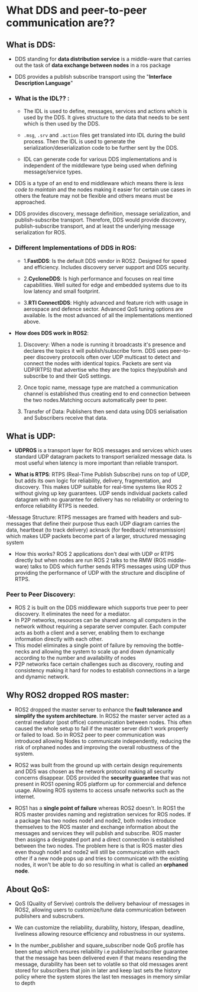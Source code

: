 # What DDS and peer-to-peer communication are??
## What is DDS:
- DDS standing for **data distribution service** is a middle-ware that carries out the task of **data exchange between nodes** in a ros package
- DDS provides a publish subscribe transport using the "**Interface Description Language**"
-  ### What is the IDL?? :
	-  The IDL is used to define, messages, services and actions which is used by the DDS. It gives structure to the data that needs to be sent which is then used by the DDS.
	
	- `.msg`, `.srv` and `.action` files get translated into IDL during the build process. Then the IDL is used to generate the serialization/deserialization code to be further sent by the DDS.
	- IDL can generate code for various DDS implementations and is independent of the middleware type being used when defining message/service types.

- DDS is a type of an end to end middleware which means there is *less code to maintain* and the nodes making it easier for certain use cases in others the feature may not be flexible and others means must be approached.

- DDS provides discovery, message definition, message serialization, and publish-subscribe transport. Therefore, DDS would provide discovery, publish-subscribe transport, and at least the underlying message serialization for ROS.
- ### Different Implementations of DDS in ROS:
	- 1.**FastDDS**: Is the default DDS vendor in ROS2. Designed for speed and efficiency. Includes discovery server support and DDS security.

	- 2.**CycloneDDS**: Is high performance and focuses on real time capabilities. Well suited for edge and embedded systems due to its low latency and small footprint.
	
	- 3.**RTI ConnectDDS**: Highly advanced and feature rich with usage in aerospace and defence sector. Advanced QoS tuning options are available. Is the most advanced of all the implementations mentioned above.
- **How does DDS work in ROS2**:
	1. Discovery: When a node is running it broadcasts it's presence and declares the topics it will publish/subscribe form. DDS uses peer-to-peer discovery protocols often over UDP multicast to detect and connect the nodes with identical topics. Packets are sent via UDP(RTPS) that advertise who they are the topics they/publish and subscribe to and their QoS settings.

	2. Once topic name, message type are matched a communication channel is established thus creating end to end connection between the two nodes.Matching occurs automatically peer to peer.
	3. Transfer of Data: Publishers then send data using DDS serialisation and Subscribers receive that data.  

## What is UDP:
- **UDPROS** is a transport layer for ROS messages and services which uses standard UDP datagram packets to transport serialized message data. Is most useful when latency is more important than reliable transport.

-  **What is RTPS**: RTPS (Real-Time Publish Subscribe) runs on top of UDP, but adds its own logic for reliability, delivery, fragmentation, and discovery. This makes UDP suitable for real-time systems like ROS 2 without giving up key guarantees. UDP sends individual packets called datagram with no guarantee for delivery has no reliability or ordering to enforce reliability  RTPS is needed.

-Message Structure: RTPS messages are framed with headers and sub-messages that define their purpose thus each UDP diagram carries the data, heartbeat (to track delivery) acknack (for feedback/ retransmission) which makes UDP packets become part of a larger, structured messaging system

-  How this works? ROS 2 applications don't deal with UDP or RTPS directly but when nodes are run ROS 2 talks to the RMW (ROS middle-ware) talks to DDS which further sends RTPS messages using UDP thus providing the performance of UDP with the structure and discipline of RTPS.

### Peer to Peer Discovery:
- ROS 2 is built on the DDS middleware which supports true peer to peer discovery. It eliminates the need for a mediator.
- In P2P networks, resources can be shared among all computers in the network without requiring a separate server computer. Each computer acts as both a client and a server, enabling them to exchange information directly with each other.
- This model eliminates a single point of failure by removing the bottle-necks and allowing the system to scale up and down dynamically according to the number and availability of nodes
- P2P networks face certain challenges such as discovery, routing and consistency making it hard for nodes to establish connections in a large and dynamic network.

## Why ROS2 dropped ROS master:

- ROS2 dropped the master server to enhance the **fault tolerance and simplify the system architecture**. In ROS2 the master server acted as a central mediator (post office) communication between nodes. This often caused the whole setup to fail if the master server didn't work properly or failed to load. So in ROS2 peer to peer communication was introduced allowing Nodes to communicate independently, reducing the risk of orphaned nodes and improving the overall robustness of the system.

- ROS2 was built from the ground up with certain design requirements  and DDS was chosen as the network protocol making all security concerns disappear. DDS provided the **security guarantee** that was not present in ROS1 opening ROS platform up for commercial and defence usage. Allowing ROS systems to access unsafe networks such as the internet.
 
- ROS1 has a **single point of failure** whereas ROS2 doesn't. In ROS1 the ROS master provides naming and registration services for ROS nodes. If a package has two nodes node1 and node2, both nodes introduce themselves to the ROS master and exchange information about the messages and services they will publish and subscribe. ROS master then assigns a designated port and a direct connection is established between the two nodes. The problem here is that is ROS master dies even though node1 and node2 will still be communication with each other if a new node pops up and tries to communicate with the existing nodes, it won't be able to do so resulting in what is called an **orphaned node**.

## About QoS:
- QoS (Quality of Servive) controls the delivery behaviour of messages in ROS2, allowing users to customize/tune data communication between publishers and subscrubers.

- We can customize the reliability, durability, history, lifespan, deadline, liveliness allowing resource efficiency and robustness in our systems.

- In the number_publisher and square_subscriber node QoS profile has been setup which ensures reliability i.e publisher/subscriber guarantee that the message has been delivered even if that means resending the message, durability has been set to volatile so that old messages arent stored for subscribers that join in later and keep last sets the history policy where the system stores the last ten messages in memory similar to depth 
